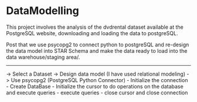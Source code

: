 # DataModelling
This project involves the analysis of the dvdrental dataset available at the PostgreSQL website, downloading and loading the data to postgreSQL.

Post that we use psycopg2 to connect python to postgreSQL and re-design the data model into STAR Schema and make the data ready to load into the data warehouse/staging area/.

-----
-> Select a Dataset
-> Design data model (I have used relational modeling)
-> Use psycopg2 (PostgreSQL Python Connector)
    - Initialize the connection
    - Create DataBase
    - Initialize the cursor to do operations on the database and execute queries
    - execute queries
    - close cursor and close connection
